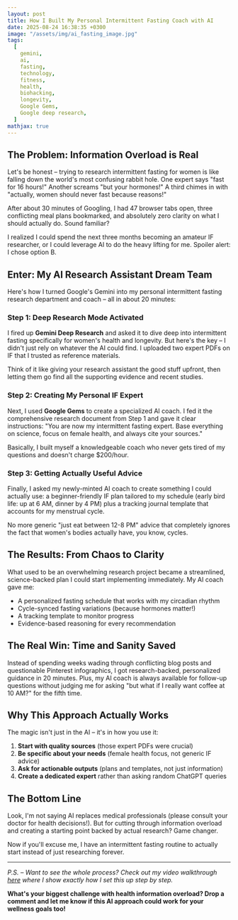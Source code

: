 ```yaml
---
layout: post
title: How I Built My Personal Intermittent Fasting Coach with AI
date: 2025-08-24 16:38:35 +0300
image: "/assets/img/ai_fasting_image.jpg"
tags:
  [
    gemini,
    ai,
    fasting,
    technology,
    fitness,
    health,
    biohacking,
    longevity,
    Google Gems,
    Google deep research,
  ]
mathjax: true
---
```


## The Problem: Information Overload is Real

Let's be honest – trying to research intermittent fasting for women is like falling down the world's most confusing rabbit hole. One expert says "fast for 16 hours!" Another screams "but your hormones!" A third chimes in with "actually, women should never fast because reasons!"

After about 30 minutes of Googling, I had 47 browser tabs open, three conflicting meal plans bookmarked, and absolutely zero clarity on what I should actually do. Sound familiar?

I realized I could spend the next three months becoming an amateur IF researcher, or I could leverage AI to do the heavy lifting for me. Spoiler alert: I chose option B.

## Enter: My AI Research Assistant Dream Team

Here's how I turned Google's Gemini into my personal intermittent fasting research department and coach – all in about 20 minutes:

### Step 1: Deep Research Mode Activated

I fired up **Gemini Deep Research** and asked it to dive deep into intermittent fasting specifically for women's health and longevity. But here's the key – I didn't just rely on whatever the AI could find. I uploaded two expert PDFs on IF that I trusted as reference materials.

Think of it like giving your research assistant the good stuff upfront, then letting them go find all the supporting evidence and recent studies.

### Step 2: Creating My Personal IF Expert

Next, I used **Google Gems** to create a specialized AI coach. I fed it the comprehensive research document from Step 1 and gave it clear instructions: "You are now my intermittent fasting expert. Base everything on science, focus on female health, and always cite your sources."

Basically, I built myself a knowledgeable coach who never gets tired of my questions and doesn't charge $200/hour.

### Step 3: Getting Actually Useful Advice

Finally, I asked my newly-minted AI coach to create something I could actually use: a beginner-friendly IF plan tailored to my schedule (early bird life: up at 6 AM, dinner by 4 PM) plus a tracking journal template that accounts for my menstrual cycle.

No more generic "just eat between 12-8 PM" advice that completely ignores the fact that women's bodies actually have, you know, cycles.

## The Results: From Chaos to Clarity

What used to be an overwhelming research project became a streamlined, science-backed plan I could start implementing immediately. My AI coach gave me:

- A personalized fasting schedule that works with my circadian rhythm
- Cycle-synced fasting variations (because hormones matter!)
- A tracking template to monitor progress
- Evidence-based reasoning for every recommendation

## The Real Win: Time and Sanity Saved

Instead of spending weeks wading through conflicting blog posts and questionable Pinterest infographics, I got research-backed, personalized guidance in 20 minutes. Plus, my AI coach is always available for follow-up questions without judging me for asking "but what if I really want coffee at 10 AM?" for the fifth time.

## Why This Approach Actually Works

The magic isn't just in the AI – it's in how you use it:

1. **Start with quality sources** (those expert PDFs were crucial)
2. **Be specific about your needs** (female health focus, not generic IF advice)
3. **Ask for actionable outputs** (plans and templates, not just information)
4. **Create a dedicated expert** rather than asking random ChatGPT queries

## The Bottom Line

Look, I'm not saying AI replaces medical professionals (please consult your doctor for health decisions!). But for cutting through information overload and creating a starting point backed by actual research? Game changer.

Now if you'll excuse me, I have an intermittent fasting routine to actually start instead of just researching forever.

---

_P.S. – Want to see the whole process? Check out my video walkthrough [here](https://www.youtube.com/watch?v=I9Mv_1JCRJ8&feature=youtu.be) where I show exactly how I set this up step by step._

**What's your biggest challenge with health information overload? Drop a comment and let me know if this AI approach could work for your wellness goals too!**

